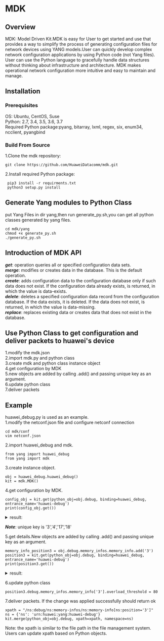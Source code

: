 # **MDK**

## **Overview**
MDK: Model Driven Kit.MDK is easy for User to get started and use that provides a way to simplify the process of generating configuration 
files for network devices using YANG models.User can quickly develop complex network configuration applications by using Python code 
(not Yang files). User can use the Python language to gracefully handle data structures without thinking about infrastructure and architecture.
MDK makes operational network configuration more intuitive and easy to maintain and manage.


## **Installation**
### **Prerequisites**

OS: Ubuntu, CentOS, Suse  
Python: 2.7, 3.4, 3.5, 3.6, 3.7  
Required Python package:pyang, bitarray, lxml, regex, six, enum34, ncclient, pyangbind

### Build From Source  

1.Clone the mdk repository:
 ```
 git clone https://github.com/HuaweiDatacomm/mdk.git
 ```
2.Install required Python package:
```
 pip3 install -r requirments.txt
 python3 setup.py install
```

## Generate Yang modules to Python Class
put Yang Files in dir yang,then run generate_py.sh,you can get all python classes generated by yang files.

```
cd mdk/yang
chmod +x generate_py.sh
./generate_py.sh
```

## Introduction of MDK API
***get***: operation queries all or specified configuration data sets.  
***merge***: modifies or creates data in the database. This is the default operation.    
***create***: adds configuration data to the configuration database only if such data does not exist. If the configuration data already exists, is returned, in which the value is data-exists.  
***delete***: deletes a specified configuration data record from the configuration database. If the data exists, it is deleted. If the data does not exist, is returned, in which the value is data-missing.  
***replace***: replaces existing data or creates data that does not exist in the database.   

## Use Python Class to get configuration and deliver packets to huawei's device

1.modify the mdk.json  
2.import mdk.py and python class   
3.create mdk and python class instance object  
4.get configuration by MDK  
5.new objects are added by calling .add() and passing unique key as an argument.      
6.update python class  
7.deliver packets  


## Example
huawei_debug.py is used as an example.  
1.modify the netconf.json file and configure netconf connection
```
cd mdk/conf
vim netconf.json
```
2.import huawei_debug and mdk.
```
from yang import huawei_debug
from yang import mdk
```
3.create instance object.
```
obj = huawei_debug.huawei_debug() 
kit = mdk.MDK()
```
4.get configuration by MDK.

```
config_obj = kit.get(python_obj=obj.debug, binding=huawei_debug, entrance_name='huawei-debug')
print(config_obj.get())
```
<details markdown="1">
<summary>result:</summary>
{'debug':
<br>{'cpu-infos': 
<br>{'cpu-info': 
<br>OrderedDict([
<br>('3', {'position': '3', 'overload-threshold': 90, 'unoverload-threshold': 75, 'interval': 8, 'index': 0, 'system-cpu-usage': 0, 'monitor-number': 0, 'monitor-cycle': 0, 'overload-state-change-time': '', 'current-overload-state': ''}), 
<br>('4', {'position': '4', 'overload-threshold': 90, 'unoverload-threshold': 75, 'interval': 8, 'index': 0, 'system-cpu-usage': 0, 'monitor-number': 0, 'monitor-cycle': 0, 'overload-state-change-time': '', 'current-overload-state': ''}), 
<br>('17', {'position': '17', 'overload-threshold': 90, 'unoverload-threshold': 75, 'interval': 8, 'index': 0, 'system-cpu-usage': 0, 'monitor-number': 0, 'monitor-cycle': 0, 'overload-state-change-time': '', 'current-overload-state': ''}), 
<br>('18', {'position': '18', 'overload-threshold': 90, 'unoverload-threshold': 75, 'interval': 8, 'index': 0, 'system-cpu-usage': 0, 'monitor-number': 0, 'monitor-cycle': 0, 'overload-state-change-time': '', 'current-overload-state': ''})])}, 
<br>'memory-infos': 
<br>{'memory-info': 
<br>OrderedDict([
<br>('3', {'position': '3', 'overload-threshold': 95, 'unoverload-threshold': 75, 'memreli-notice-threshold': 85, 'memreli-overload-threshold': 95, 'index': 0, 'os-memory-total': 0, 'os-memory-use': 0, 'os-memory-free': 0, 'os-memory-usage': 0, 'do-memory-total': 0, 'do-memory-use': 0, 'do-memory-free': 0, 'do-memory-usage': 0, 'simple-memory-total': 0, 'simple-memory-use': 0, 'simple-memory-free': 0, 'simple-memory-usage': 0, 'overload-state-change-time': '', 'current-overload-state': ''}), 
<br>('4', {'position': '4', 'overload-threshold': 95, 'unoverload-threshold': 75, 'memreli-notice-threshold': 85, 'memreli-overload-threshold': 95, 'index': 0, 'os-memory-total': 0, 'os-memory-use': 0, 'os-memory-free': 0, 'os-memory-usage': 0, 'do-memory-total': 0, 'do-memory-use': 0, 'do-memory-free': 0, 'do-memory-usage': 0, 'simple-memory-total': 0, 'simple-memory-use': 0, 'simple-memory-free': 0, 'simple-memory-usage': 0, 'overload-state-change-time': '', 'current-overload-state': ''}), 
<br>('17', {'position': '17', 'overload-threshold': 95, 'unoverload-threshold': 75, 'memreli-notice-threshold': 85, 'memreli-overload-threshold': 95, 'index': 0, 'os-memory-total': 0, 'os-memory-use': 0, 'os-memory-free': 0, 'os-memory-usage': 0, 'do-memory-total': 0, 'do-memory-use': 0, 'do-memory-free': 0, 'do-memory-usage': 0, 'simple-memory-total': 0, 'simple-memory-use': 0, 'simple-memory-free': 0, 'simple-memory-usage': 0, 'overload-state-change-time': '', 'current-overload-state': ''}), 
<br>('18', {'position': '18', 'overload-threshold': 95, 'unoverload-threshold': 75, 'memreli-notice-threshold': 85, 'memreli-overload-threshold': 95, 'index': 0, 'os-memory-total': 0, 'os-memory-use': 0, 'os-memory-free': 0, 'os-memory-usage': 0, 'do-memory-total': 0, 'do-memory-use': 0, 'do-memory-free': 0, 'do-memory-usage': 0, 'simple-memory-total': 0, 'simple-memory-use': 0, 'simple-memory-free': 0, 'simple-memory-usage': 0, 'overload-state-change-time': '', 'current-overload-state': ''})])}, 
<br>'resouce-reliability': {'memory-reliability': {'enable': False}, 'memory-reliability-switchover-threshold': {'threshold': 70}, 'flow-control-message-reliability': {'enable': True}}, 
<br>'service-cpu-infos': {'service-cpu-info': OrderedDict()}, 'board-resouce-states': {'board-resouce-state': OrderedDict()}}}
</details>

***Note***: unique key is '3','4','17','18'

5.get details.New objects are added by calling .add() and passing unique key as an argument.
```
memory_info_position3 = obj.debug.memory_infos.memory_info.add('3')
position3 = kit.get(python_obj=obj.debug, binding=huawei_debug, entrance_name='huawei-debug')
print(position3.get())
```
<details markdown="1">
<summary>result:</summary>
{'debug': 
<br>{'cpu-infos': 
<br>{'cpu-info': OrderedDict()}, 
<br>'memory-infos': 
<br>{'memory-info': 
<br>OrderedDict([
<br>('3', {'position': '3', 'overload-threshold': 95, 'unoverload-threshold': 75, 'memreli-notice-threshold': 85, 'memreli-overload-threshold': 95, 'index': 0, 'os-memory-total': 0, 'os-memory-use': 0, 'os-memory-free': 0, 'os-memory-usage': 0, 'do-memory-total': 0, 'do-memory-use': 0, 'do-memory-free': 0, 'do-memory-usage': 0, 'simple-memory-total': 0, 'simple-memory-use': 0, 'simple-memory-free': 0, 'simple-memory-usage': 0, 'overload-state-change-time': '', 'current-overload-state': ''})])}, 'resouce-reliability': {'memory-reliability': {'enable': False}, 'memory-reliability-switchover-threshold': {'threshold': 0}, 'flow-control-message-reliability': {'enable': True}}, 'service-cpu-infos': {'service-cpu-info': OrderedDict()}, 'board-resouce-states': {'board-resouce-state': OrderedDict()}}}

</details>

6.update python class
```
position3.debug.memory_infos.memory_info['3'].overload_threshold = 80
```
7.deliver packets. If the change was applied successfully should return ok 
```
xpath = "/ns:debug/ns:memory-infos/ns:memory-info[ns:position='3']"
ns = {'ns': 'urn:huawei:yang:huawei-debug'}
kit.merge(python_obj=obj.debug, xpath=xpath, namespace=ns)
```
Note: the xpath is similar to the file path in the file management system. Users can update xpath based on Python objects.   

